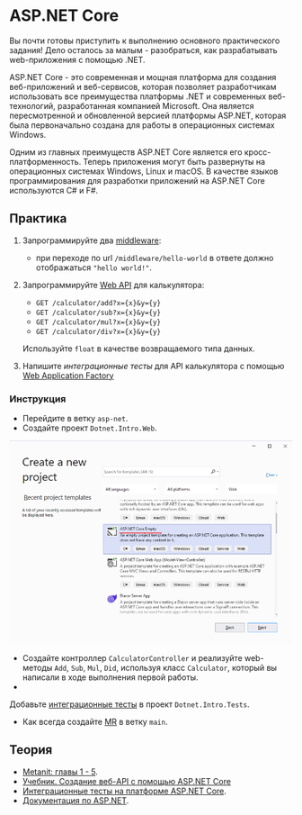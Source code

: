# ASP.NET Core

Вы почти готовы приступить к выполнению основного практического задания! Дело осталось за малым - разобраться, как
разрабатывать web-приложения с  помощью .NET.

ASP.NET Core - это современная и мощная платформа для создания
веб-приложений и веб-сервисов, которая позволяет разработчикам использовать все преимущества платформы .NET и
современных веб-технологий, разработанная компанией Microsoft. Она является пересмотренной и обновленной версией
платформы ASP.NET, которая была первоначально создана для работы в операционных
системах Windows.

Одним из главных преимуществ ASP.NET Core является его кросс-платформенность. Теперь приложения могут быть развернуты на
операционных системах Windows, Linux и macOS. В качестве языков программирования для разработки приложений
на ASP.NET Core используются C# и F#.

## Практика

1. Запрограммируйте два [middleware](https://metanit.com/sharp/aspnet6/2.13.php):
    - при переходе по url `/middleware/hello-world` в ответе должно отображаться `"hello world!"`.
2. Запрограммируйте [Web API](https://metanit.com/sharp/aspnet6/11.1.php) для калькулятора:
    - `GET /calculator/add?x={x}&y={y}`
    - `GET /calculator/sub?x={x}&y={y}`
    - `GET /calculator/mul?x={x}&y={y}`
    - `GET /calculator/div?x={x}&y={y}`

   Используйте `float` в качестве возвращаемого типа данных.
3. Напишите *интеграционные тесты* для API калькулятора с
   помощью [Web Application Factory](https://learn.microsoft.com/ru-ru/aspnet/core/test/integration-tests?view=aspnetcore-7.0)

### Инструкция

- Перейдите в ветку `asp-net`.
- Создайте проект `Dotnet.Intro.Web`.

![](asp-net.png)

- Создайте контроллер `CalculatorController` и реализуйте web-методы `Add`, `Sub`, `Mul`, `Did`, используя
  класс `Calculator`, который вы написали в ходе выполнения первой работы.
-

Добавьте [интеграционные тесты](https://learn.microsoft.com/ru-ru/aspnet/core/test/integration-tests?view=aspnetcore-7.0)
в проект `Dotnet.Intro.Tests`.

- Как всегда создайте [MR](https://docs.gitlab.com/ee/user/project/merge_requests/) в ветку `main`.

## Теория

- [Metanit: главы 1 - 5](https://metanit.com/sharp/aspnet6/).
- [Учебник. Создание веб-API с помощью ASP.NET Core](https://learn.microsoft.com/ru-ru/aspnet/core/tutorials/first-web-api?view=aspnetcore-7.0&tabs=visual-studio)
- [Интеграционные тесты на платформе ASP.NET Core](https://learn.microsoft.com/ru-ru/aspnet/core/test/integration-tests?view=aspnetcore-7.0).
- [Документация по ASP.NET](https://learn.microsoft.com/ru-ru/aspnet/core/?view=aspnetcore-7.0).
